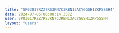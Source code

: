 ```yaml
---
title: "SP03017RZZ7RS3KN7C3RBN13ACYGGSH1ZKP5SSH4"
date: 2024-07-05T06:08:14.357Z
user: SP03017RZZ7RS3KN7C3RBN13ACYGGSH1ZKP5SSH4
layout: "users"
---
```

    
